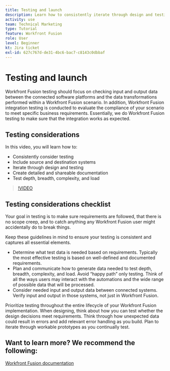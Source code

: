 ```yaml
---
title: Testing and launch
description: Learn how to consistently iterate through design and testing, and create detailed and shareable documentation when using [!DNL Adobe Workfront Fusion].
activity: use
team: Technical Marketing
type: Tutorial
feature: Workfront Fusion
role: User
level: Beginner
kt: Jira ticket
exl-id: 627c767d-de31-4bc6-bac7-c8143c0dbbaf
---
```

# Testing and launch

Workfront Fusion testing should focus on checking input and output data between the connected software platforms and the data transformations performed within a Workfront Fusion scenario. In addition, Workfront Fusion integration testing is conducted to evaluate the compliance of your scenario to meet specific business requirements. Essentially, we do Workfront Fusion testing to make sure that the integration works as expected.

## Testing considerations

In this video, you will learn how to:

* Consistently consider testing
* Include source and destination systems
* Iterate through design and testing
* Create detailed and shareable documentation
* Test depth, breadth, complexity, and load

>[!VIDEO](https://video.tv.adobe.com/v/335315/?quality=12)

## Testing considerations checklist

Your goal in testing is to make sure requirements are followed, that there is no scope creep, and to catch anything any Workfront Fusion user might accidentally do to break things.

Keep these guidelines in mind to ensure your testing is consistent and captures all essential elements.

* Determine what test data is needed based on requirements. Typically the most effective testing is based on well-defined and documented requirements. 
* Plan and communicate how to generate data needed to test depth, breadth, complexity, and load. Avoid “happy path” only testing. Think of all the ways users may interact with the automations and the wide range of possible data that will be processed. 
* Consider needed input and output data between connected systems. Verify input and output in those systems, not just in Workfront Fusion.

Prioritize testing throughout the entire lifecycle of your Workfront Fusion implementation. When designing, think about how you can test whether the design decisions meet requirements. Think through how unexpected data could result in errors and add relevant error handling as you build. Plan to iterate through workable prototypes as you continually test.

## Want to learn more? We recommend the following:

[Workfront Fusion documentation](https://experienceleague.adobe.com/docs/workfront/using/adobe-workfront-fusion/workfront-fusion-2.html?lang=en)
